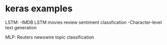 # keras examples
LSTM:
-IMDB LSTM movies review sentiment classfication
-Character-level text generation

MLP:
Reuters newswire topic classification
